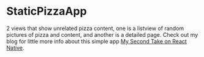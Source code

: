 # StaticPizzaApp

2 views that show unrelated pizza content, one is a listview of random pictures of pizza and content, and another is a detailed page. Check out my blog for little more info about this simple app [My Second Take on React Native](http://arvindandrion.com/articles/my-second-take-on-react-native/ "My Second Take on React Native").

